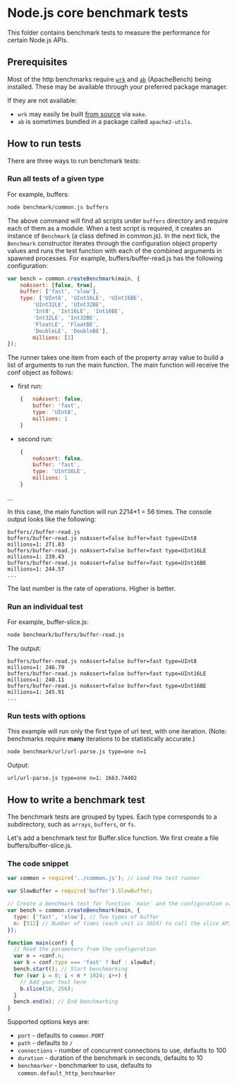 # Node.js core benchmark tests

This folder contains benchmark tests to measure the performance for certain
Node.js APIs.

## Prerequisites

Most of the http benchmarks require [`wrk`][wrk] and [`ab`][ab] (ApacheBench) being installed.
These may be available through your preferred package manager.

If they are not available:
- `wrk` may easily be built [from source][wrk] via `make`.
- `ab` is sometimes bundled in a package called `apache2-utils`.

[wrk]: https://github.com/wg/wrk
[ab]: http://httpd.apache.org/docs/2.2/programs/ab.html

## How to run tests

There are three ways to run benchmark tests:

### Run all tests of a given type

For example, buffers:

```bash
node benchmark/common.js buffers
```

The above command will find all scripts under `buffers` directory and require
each of them as a module. When a test script is required, it creates an instance
of `Benchmark` (a class defined in common.js). In the next tick, the `Benchmark`
constructor iterates through the configuration object property values and runs
the test function with each of the combined arguments in spawned processes. For
example, buffers/buffer-read.js has the following configuration:

```js
var bench = common.createBenchmark(main, {
    noAssert: [false, true],
    buffer: ['fast', 'slow'],
    type: ['UInt8', 'UInt16LE', 'UInt16BE',
        'UInt32LE', 'UInt32BE',
        'Int8', 'Int16LE', 'Int16BE',
        'Int32LE', 'Int32BE',
        'FloatLE', 'FloatBE',
        'DoubleLE', 'DoubleBE'],
        millions: [1]
});
```
The runner takes one item from each of the property array value to build a list
of arguments to run the main function. The main function will receive the conf
object as follows:

- first run:
```js
    {   noAssert: false,
        buffer: 'fast',
        type: 'UInt8',
        millions: 1
    }
```
- second run:
```js
    {
        noAssert: false,
        buffer: 'fast',
        type: 'UInt16LE',
        millions: 1
    }
```
...

In this case, the main function will run 2*2*14*1 = 56 times. The console output
looks like the following:

```
buffers//buffer-read.js
buffers/buffer-read.js noAssert=false buffer=fast type=UInt8 millions=1: 271.83
buffers/buffer-read.js noAssert=false buffer=fast type=UInt16LE millions=1: 239.43
buffers/buffer-read.js noAssert=false buffer=fast type=UInt16BE millions=1: 244.57
...
```

The last number is the rate of operations. Higher is better.

### Run an individual test

For example, buffer-slice.js:

```bash
node benchmark/buffers/buffer-read.js
```
The output:
```
buffers/buffer-read.js noAssert=false buffer=fast type=UInt8 millions=1: 246.79
buffers/buffer-read.js noAssert=false buffer=fast type=UInt16LE millions=1: 240.11
buffers/buffer-read.js noAssert=false buffer=fast type=UInt16BE millions=1: 245.91
...
```

### Run tests with options

This example will run only the first type of url test, with one iteration.
(Note: benchmarks require __many__ iterations to be statistically accurate.)


```bash
node benchmark/url/url-parse.js type=one n=1
```
Output:
```
url/url-parse.js type=one n=1: 1663.74402
```

## How to write a benchmark test

The benchmark tests are grouped by types. Each type corresponds to a subdirectory,
such as `arrays`, `buffers`, or `fs`.

Let's add a benchmark test for Buffer.slice function. We first create a file
buffers/buffer-slice.js.

### The code snippet

```js
var common = require('../common.js'); // Load the test runner

var SlowBuffer = require('buffer').SlowBuffer;

// Create a benchmark test for function `main` and the configuration variants
var bench = common.createBenchmark(main, {
  type: ['fast', 'slow'], // Two types of buffer
  n: [512] // Number of times (each unit is 1024) to call the slice API
});

function main(conf) {
  // Read the parameters from the configuration
  var n = +conf.n;
  var b = conf.type === 'fast' ? buf : slowBuf;
  bench.start(); // Start benchmarking
  for (var i = 0; i < n * 1024; i++) {
    // Add your test here
    b.slice(10, 256);
  }
  bench.end(n); // End benchmarking
}
```

Supported options keys are:
* `port` - defaults to `common.PORT`
* `path` - defaults to `/`
* `connections` - number of concurrent connections to use, defaults to 100
* `duration` - duration of the benchmark in seconds, defaults to 10
* `benchmarker` - benchmarker to use, defaults to
`common.default_http_benchmarker`

[autocannon]: https://github.com/mcollina/autocannon
[wrk]: https://github.com/wg/wrk
[t-test]: https://en.wikipedia.org/wiki/Student%27s_t-test#Equal_or_unequal_sample_sizes.2C_unequal_variances
[git-for-windows]: http://git-scm.com/download/win
